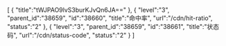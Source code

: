 [
	{
		"title":"tWJPAO9lvS3burKJvQn6JA=="
	},
	{
		"level":"3",
		"parent_id":"38659",
		"id":"38660",
		"title":"命中率",
		"url":"/cdn/hit-ratio",
		"status":"2"
	},
	{
		"level":"3",
		"parent_id":"38659",
		"id":"38661",
		"title":"状态码",
		"url":"/cdn/status-code",
		"status":"2"
	}
]